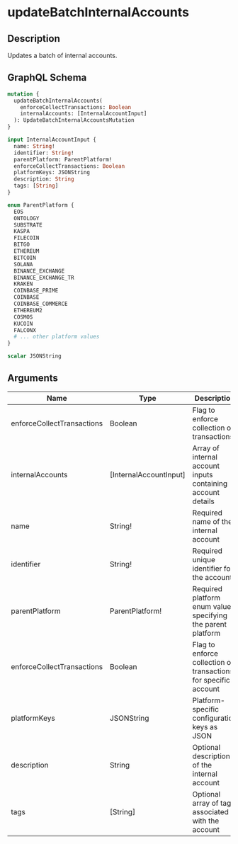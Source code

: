 # updateBatchInternalAccounts

## Description
Updates a batch of internal accounts.

## GraphQL Schema
```graphql
mutation {
  updateBatchInternalAccounts(
    enforceCollectTransactions: Boolean
    internalAccounts: [InternalAccountInput]
  ): UpdateBatchInternalAccountsMutation
}

input InternalAccountInput {
  name: String!
  identifier: String!
  parentPlatform: ParentPlatform!
  enforceCollectTransactions: Boolean
  platformKeys: JSONString
  description: String
  tags: [String]
}

enum ParentPlatform {
  EOS
  ONTOLOGY
  SUBSTRATE
  KASPA
  FILECOIN
  BITGO
  ETHEREUM
  BITCOIN
  SOLANA
  BINANCE_EXCHANGE
  BINANCE_EXCHANGE_TR
  KRAKEN
  COINBASE_PRIME
  COINBASE
  COINBASE_COMMERCE
  ETHEREUM2
  COSMOS
  KUCOIN
  FALCONX
  # ... other platform values
}

scalar JSONString
```

## Arguments
| Name | Type | Description |
|------|------|-------------|
| enforceCollectTransactions | Boolean | Flag to enforce collection of transactions |
| internalAccounts | [InternalAccountInput] | Array of internal account inputs containing account details |
| name | String! | Required name of the internal account |
| identifier | String! | Required unique identifier for the account |
| parentPlatform | ParentPlatform! | Required platform enum value specifying the parent platform |
| enforceCollectTransactions | Boolean | Flag to enforce collection of transactions for specific account |
| platformKeys | JSONString | Platform-specific configuration keys as JSON |
| description | String | Optional description of the internal account |
| tags | [String] | Optional array of tags associated with the account |